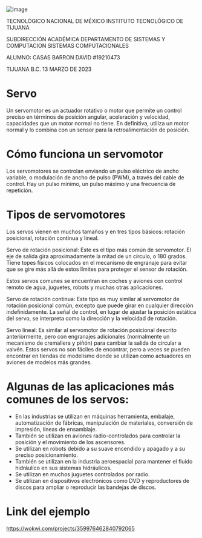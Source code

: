 ![image](https://user-images.githubusercontent.com/54973640/227142474-711e2dd6-a2e3-4e52-975d-e9204d521ff2.png)

TECNOLÓGICO NACIONAL DE MÉXICO
INSTITUTO TECNOLÓGICO DE TIJUANA

SUBDIRECCIÓN ACADÉMICA
DEPARTAMENTO DE SISTEMAS Y COMPUTACION
SISTEMAS COMPUTACIONALES

ALUMNO:
CASAS BARRON DAVID #19210473





TIJUANA B.C. 13 MARZO DE 2023




# Servo
Un servomotor es un actuador rotativo o motor que permite un control preciso en términos de posición angular, aceleración y velocidad, capacidades que un motor normal no tiene. En definitiva, utiliza un motor normal y lo combina con un sensor para la retroalimentación de posición.

# Cómo funciona un servomotor
Los servomotores se controlan enviando un pulso eléctrico de ancho variable, o modulación de ancho de pulso (PWM), a través del cable de control. Hay un pulso mínimo, un pulso máximo y una frecuencia de repetición.


# Tipos de servomotores
Los servos vienen en muchos tamaños y en tres tipos básicos: rotación posicional, rotación continua y lineal.

Servo de rotación posicional: Este es el tipo más común de servomotor. El eje de salida gira aproximadamente la mitad de un círculo, o 180 grados. Tiene topes físicos colocados en el mecanismo de engranaje para evitar que se gire más allá de estos límites para proteger el sensor de rotación.

Estos servos comunes se encuentran en coches y aviones con control remoto de agua, juguetes, robots y muchas otras aplicaciones.

Servo de rotación continua: Este tipo es muy similar al servomotor de rotación posicional común, excepto que puede girar en cualquier dirección indefinidamente. La señal de control, en lugar de ajustar la posición estática del servo, se interpreta como la dirección y la velocidad de rotación.

Servo lineal: Es similar al servomotor de rotación posicional descrito anteriormente, pero con engranajes adicionales (normalmente un mecanismo de cremallera y piñón) para cambiar la salida de circular a vaivén. Estos servos no son fáciles de encontrar, pero a veces se pueden encontrar en tiendas de modelismo donde se utilizan como actuadores en aviones de modelos más grandes.

# Algunas de las aplicaciones más comunes de los servos:

- En las industrias se utilizan en máquinas herramienta, embalaje, automatización de fábricas, manipulación de materiales, conversión de impresión, líneas de ensamblaje.
- También se utilizan en aviones radio-controlados para controlar la posición y el movimiento de los ascensores.
- Se utilizan en robots debido a su suave encendido y apagado y a su preciso posicionamiento.
- También se utilizan en la industria aeroespacial para mantener el fluido hidráulico en sus sistemas hidráulicos.
- Se utilizan en muchos juguetes controlados por radio.
- Se utilizan en dispositivos electrónicos como DVD y reproductores de discos para ampliar o reproducir las bandejas de discos.


# Link del ejemplo
https://wokwi.com/projects/359976462840792065

